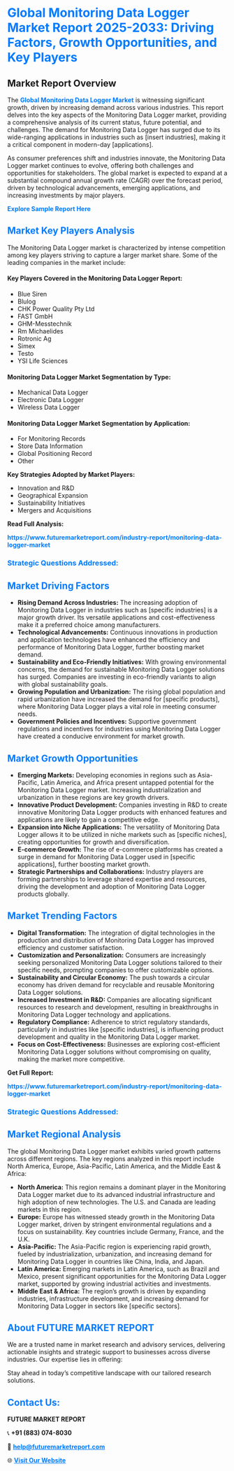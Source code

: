 <h1 style="color: #007BFF;">Global Monitoring Data Logger Market Report 2025-2033: Driving Factors, Growth Opportunities, and Key Players</h1>

<section id="overview">
<h2>Market Report Overview</h2>
<p>The <a href="https://www.futuremarketreport.com/industry-report/monitoring-data-logger-market" style="color: #007BFF; text-decoration: none;"><strong>Global Monitoring Data Logger Market</strong></a> is witnessing significant growth, driven by increasing demand across various industries. This report delves into the key aspects of the Monitoring Data Logger market, providing a comprehensive analysis of its current status, future potential, and challenges. The demand for Monitoring Data Logger has surged due to its wide-ranging applications in industries such as [insert industries], making it a critical component in modern-day [applications].</p>
<p>As consumer preferences shift and industries innovate, the Monitoring Data Logger market continues to evolve, offering both challenges and opportunities for stakeholders. The global market is expected to expand at a substantial compound annual growth rate (CAGR) over the forecast period, driven by technological advancements, emerging applications, and increasing investments by major players.</p>
</section>

<section id="overview">
<p><a href="https://www.futuremarketreport.com/request-sample/reportId=26077" style="color: #007BFF; text-decoration: none;"><strong>Explore Sample Report Here</strong></a></p>
</section>

<section id="key-players">
<h2 style="color: #007BFF;">Market Key Players Analysis</h2>
<p>The Monitoring Data Logger market is characterized by intense competition among key players striving to capture a larger market share. Some of the leading companies in the market include:</p>
<h4>Key Players Covered in the Monitoring Data Logger Report:</h4>
<ul><li>Blue Siren</li><li>Blulog</li><li>CHK Power Quality Pty Ltd</li><li>FAST GmbH</li><li>GHM-Messtechnik</li><li>Rm Michaelides</li><li>Rotronic Ag</li><li>Simex</li><li>Testo</li><li>YSI Life Sciences</li></ul>
<h4>Monitoring Data Logger Market Segmentation by Type:</h4>
<ul><li>Mechanical Data Logger</li><li>Electronic Data Logger</li><li>Wireless Data Logger</li></ul>

<h4>Monitoring Data Logger Market Segmentation by Application:</h4>
<ul><li>For Monitoring Records</li><li>Store Data Information</li><li>Global Positioning Record</li><li>Other</li></ul>
<p><strong>Key Strategies Adopted by Market Players:</strong></p>
<ul>
<li>Innovation and R&D</li>
<li>Geographical Expansion</li>
<li>Sustainability Initiatives</li>
<li>Mergers and Acquisitions</li>
</ul>
</section>

<section>
<p><strong>Read Full Analysis: </strong></p><a href="https://www.futuremarketreport.com/industry-report/monitoring-data-logger-market" style="color: #007BFF; text-decoration: none;"><strong>https://www.futuremarketreport.com/industry-report/monitoring-data-logger-market</strong></a>
<h3 style="color: #007BFF;">Strategic Questions Addressed:</h3>
</section>

<section id="driving-factors">
<h2 style="color: #007BFF;">Market Driving Factors</h2>
<ul>
<li><strong>Rising Demand Across Industries:</strong> The increasing adoption of Monitoring Data Logger in industries such as [specific industries] is a major growth driver. Its versatile applications and cost-effectiveness make it a preferred choice among manufacturers.</li>
<li><strong>Technological Advancements:</strong> Continuous innovations in production and application technologies have enhanced the efficiency and performance of Monitoring Data Logger, further boosting market demand.</li>
<li><strong>Sustainability and Eco-Friendly Initiatives:</strong> With growing environmental concerns, the demand for sustainable Monitoring Data Logger solutions has surged. Companies are investing in eco-friendly variants to align with global sustainability goals.</li>
<li><strong>Growing Population and Urbanization:</strong> The rising global population and rapid urbanization have increased the demand for [specific products], where Monitoring Data Logger plays a vital role in meeting consumer needs.</li>
<li><strong>Government Policies and Incentives:</strong> Supportive government regulations and incentives for industries using Monitoring Data Logger have created a conducive environment for market growth.</li>
</ul>
</section>

<section id="growth-opportunities">
<h2 style="color: #007BFF;">Market Growth Opportunities</h2>
<ul>
<li><strong>Emerging Markets:</strong> Developing economies in regions such as Asia-Pacific, Latin America, and Africa present untapped potential for the Monitoring Data Logger market. Increasing industrialization and urbanization in these regions are key growth drivers.</li>
<li><strong>Innovative Product Development:</strong> Companies investing in R&D to create innovative Monitoring Data Logger products with enhanced features and applications are likely to gain a competitive edge.</li>
<li><strong>Expansion into Niche Applications:</strong> The versatility of Monitoring Data Logger allows it to be utilized in niche markets such as [specific niches], creating opportunities for growth and diversification.</li>
<li><strong>E-commerce Growth:</strong> The rise of e-commerce platforms has created a surge in demand for Monitoring Data Logger used in [specific applications], further boosting market growth.</li>
<li><strong>Strategic Partnerships and Collaborations:</strong> Industry players are forming partnerships to leverage shared expertise and resources, driving the development and adoption of Monitoring Data Logger products globally.</li>
</ul>
</section>

<section id="trending-factors">
<h2 style="color: #007BFF;">Market Trending Factors</h2>
<ul>
<li><strong>Digital Transformation:</strong> The integration of digital technologies in the production and distribution of Monitoring Data Logger has improved efficiency and customer satisfaction.</li>
<li><strong>Customization and Personalization:</strong> Consumers are increasingly seeking personalized Monitoring Data Logger solutions tailored to their specific needs, prompting companies to offer customizable options.</li>
<li><strong>Sustainability and Circular Economy:</strong> The push towards a circular economy has driven demand for recyclable and reusable Monitoring Data Logger solutions.</li>
<li><strong>Increased Investment in R&D:</strong> Companies are allocating significant resources to research and development, resulting in breakthroughs in Monitoring Data Logger technology and applications.</li>
<li><strong>Regulatory Compliance:</strong> Adherence to strict regulatory standards, particularly in industries like [specific industries], is influencing product development and quality in the Monitoring Data Logger market.</li>
<li><strong>Focus on Cost-Effectiveness:</strong> Businesses are exploring cost-efficient Monitoring Data Logger solutions without compromising on quality, making the market more competitive.</li>
</ul>
</section>

<section>
<p><strong>Get Full Report: </strong></p><a href="https://www.futuremarketreport.com/industry-report/monitoring-data-logger-market" style="color: #007BFF; text-decoration: none;"><strong>https://www.futuremarketreport.com/industry-report/monitoring-data-logger-market</strong></a>
<h3 style="color: #007BFF;">Strategic Questions Addressed:</h3>
</section>


<section id="regional-analysis">
<h2 style="color: #007BFF;">Market Regional Analysis</h2>
<p>The global Monitoring Data Logger market exhibits varied growth patterns across different regions. The key regions analyzed in this report include North America, Europe, Asia-Pacific, Latin America, and the Middle East & Africa:</p>
<ul>
<li><strong>North America:</strong> This region remains a dominant player in the Monitoring Data Logger market due to its advanced industrial infrastructure and high adoption of new technologies. The U.S. and Canada are leading markets in this region.</li>
<li><strong>Europe:</strong> Europe has witnessed steady growth in the Monitoring Data Logger market, driven by stringent environmental regulations and a focus on sustainability. Key countries include Germany, France, and the U.K.</li>
<li><strong>Asia-Pacific:</strong> The Asia-Pacific region is experiencing rapid growth, fueled by industrialization, urbanization, and increasing demand for Monitoring Data Logger in countries like China, India, and Japan.</li>
<li><strong>Latin America:</strong> Emerging markets in Latin America, such as Brazil and Mexico, present significant opportunities for the Monitoring Data Logger market, supported by growing industrial activities and investments.</li>
<li><strong>Middle East & Africa:</strong> The region’s growth is driven by expanding industries, infrastructure development, and increasing demand for Monitoring Data Logger in sectors like [specific sectors].</li>
</ul>
</section>

<footer>
<h2 style="color: #007BFF;">About FUTURE MARKET REPORT</h2>
<p>We are a trusted name in market research and advisory services, delivering actionable insights and strategic support to businesses across diverse industries. Our expertise lies in offering:</p>

<p>Stay ahead in today’s competitive landscape with our tailored research solutions.</p>

<h2 style="color: #007BFF;">Contact Us:</h2>
<p><strong>FUTURE MARKET REPORT</strong></p>
<p>📞 <strong>+91 (883) 074-8030</strong></p>
<p>📧 <strong><a href="mailto:help@futuremarketreport.com" style="color: #007BFF;">help@futuremarketreport.com</a></strong></p>
<p>🌐 <strong><a href="https://www.futuremarketreport.com/" style="color: #007BFF;">Visit Our Website</a></strong></p>
</footer>